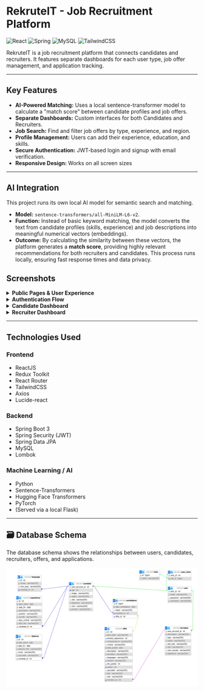 # RekruteIT - Job Recruitment Platform

![React](https://img.shields.io/badge/React-20232A?style=for-the-badge&logo=react&logoColor=61DAFB)
![Spring](https://img.shields.io/badge/Spring-6DB33F?style=for-the-badge&logo=spring&logoColor=white)
![MySQL](https://img.shields.io/badge/MySQL-005C84?style=for-the-badge&logo=mysql&logoColor=white)
![TailwindCSS](https://img.shields.io/badge/Tailwind_CSS-38B2AC?style=for-the-badge&logo=tailwind-css&logoColor=white)

RekruteIT is a job recruitment platform that connects candidates and recruiters. It features separate dashboards for each user type, job offer management, and application tracking.

---

##  Key Features
-   **AI-Powered Matching:** Uses a local sentence-transformer model to calculate a "match score" between candidate profiles and job offers.
-   **Separate Dashboards:** Custom interfaces for both Candidates and Recruiters.
-   **Job Search:** Find and filter job offers by type, experience, and region.
-   **Profile Management:** Users can add their experience, education, and skills.
-   **Secure Authentication:** JWT-based login and signup with email verification.
-   **Responsive Design:** Works on all screen sizes

---

##  AI Integration

This project runs its own local AI model for semantic search and matching.

-   **Model:** `sentence-transformers/all-MiniLM-L6-v2`.
-   **Function:** Instead of basic keyword matching, the model converts the text from candidate profiles (skills, experience) and job descriptions into meaningful numerical vectors (embeddings).
-   **Outcome:** By calculating the similarity between these vectors, the platform generates a **match score**, providing highly relevant recommendations for both recruiters and candidates. This process runs locally, ensuring fast response times and data privacy.


##  Screenshots

<details>
<summary><b>Public Pages & User Experience</b></summary>

### Landing Page
<img src="./docs/images/image1.png" width="48%"> <img src="./docs/images/image2.png" width="48%">

### Job Listings Page
<img src="./docs/images/image4.png" width="48%">

### Job Offer Details
<img src="./docs/images/image6.png" width="100%">

### Recruiters Page
<img src="./docs/images/image28.png" width="100%">

### Recruiter Details Page
<img src="./docs/images/image9.png" width="100%">

</details>

<details>
<summary><b>Authentication Flow</b></summary>

### Signup Forms
<img src="./docs/images/image20.png" width="48%"> <img src="./docs/images/image21.png" width="48%">

### Login & Verification
<img src="./docs/images/image3.png" width="48%"> 
<img src="./docs/images/image3.1.png" width="48%">

</details>

<details>
<summary><b>Candidate Dashboard</b></summary>

### Dashboard Home
<img src="./docs/images/image22.png" width="100%">

### View & Edit Profile
<img src="./docs/images/image10.png" width="100%">
<img src="./docs/images/image11.png" width="100%">

### Add/Edit Modals
<img src="./docs/images/image25.png" width="100%">

### My Applications Page
<img src="./docs/images/image13.png" width="100%">


### Settings Page
<img src="./docs/images/image26.png" width="100%">

</details>

<details>
<summary><b>Recruiter Dashboard </b></summary>

### Dashboard Home
<img src="./docs/images/image35.png" width="100%">

### View & Edit Company Profile
<img src="./docs/images/image15.png" width="100%">
<img src="./docs/images/image16.png" width="100%">

### Job Offer Management
<img src="./docs/images/image17.png" width="100%">

### Edit Offer Page
<img src="./docs/images/image18.png" width="100%">

### Applicant Tracking
<img src="./docs/images/image33.png" width="100%">

### Candidate Search
<img src="./docs/images/image31.png" width="100%">

</details>

---

##  Technologies Used

### Frontend
-   ReactJS
-   Redux Toolkit
-   React Router
-   TailwindCSS
-   Axios
-   Lucide-react

### Backend
-   Spring Boot 3
-   Spring Security (JWT)
-   Spring Data JPA
-   MySQL
-   Lombok

### Machine Learning / AI
-   Python
-   Sentence-Transformers
-   Hugging Face Transformers
-   PyTorch
-   (Served via a local Flask)


---

## 🗃️ Database Schema

The database schema shows the relationships between users, candidates, recruiters, offers, and applications.

![Database Schema](./docs/images/image0.png)

